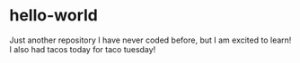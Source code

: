 # hello-world
Just another repository
I have never coded before, but I am excited to learn!
I also had tacos today for taco tuesday!
